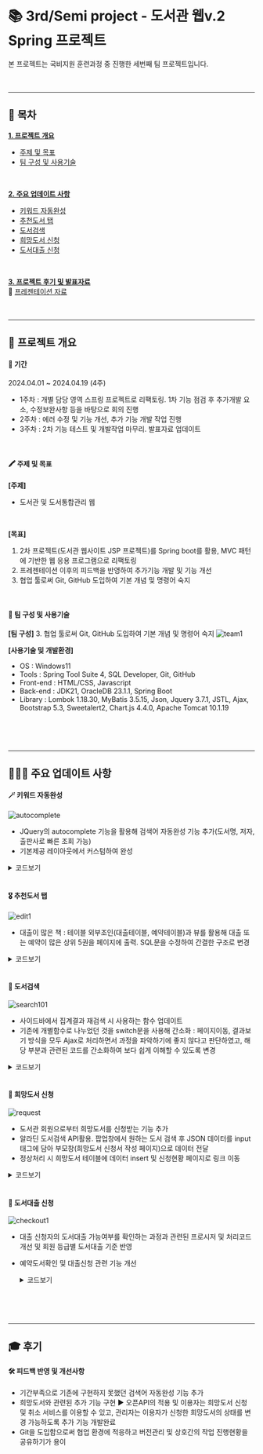 # 📚 3rd/Semi project - 도서관 웹v.2 Spring 프로젝트
본 프로젝트는 국비지원 훈련과정 중 진행한 세번째 팀 프로젝트입니다.
<br/>
<br/>
<br/>
* * *
## 📑 목차
[__1. 프로젝트 개요__](#-프로젝트-개요)
   - [주제 및 목표](#-주제-및-목표)
   - [팀 구성 및 사용기술](#-팀-구성-및-사용기술)
<br/>
  
[__2. 주요 업데이트 사항__](#-주요-업데이트-사항)
   - [키워드 자동완성](#-키워드-자동완성)
   - [추천도서 탭](#-추천도서-탭)
   - [도서검색](#-도서검색)
   - [희망도서 신청](#-희망도서-신청)
   - [도서대출 신청](#-도서대출-신청)
<br/>
    
[__3. 프로젝트 후기 및 발표자료__](#-후기)
<br/>
🔗 [프레젠테이션 자료]([https://docs.google.com/presentation/d/1EiQ5zPQsIVHS_wUwzLL1DPvhh02L0ezI-vCAWCXQWTE/edit?usp=sharing)
<br/>
<br/>
<br/>

* * *

## 📌 프로젝트 개요
#### 📅 기간
2024.04.01 ~ 2024.04.19 (4주)

- 1주차 : 개별 담당 영역 스프링 프로젝트로 리팩토링. 1차 기능 점검 후 추가개발 요소, 수정보완사항 등을 바탕으로 회의 진행
- 2주차 : 에러 수정 및 기능 개선, 추가 기능 개발 작업 진행
- 3주차 : 2차 기능 테스트 및 개발작업 마무리. 발표자료 업데이트
<br/>

#### 🖍 주제 및 목표
__[주제]__
  - 도서관 및 도서통합관리 웹
<br/>

__[목표]__
1. 2차 프로젝트(도서관 웹사이트 JSP 프로젝트)를 Spring boot를 활용, MVC 패턴에 기반한 웹 응용 프로그램으로 리팩토링	
2. 프레젠테이션 이후의 피드백을 반영하여 추가기능 개발 및 기능 개선
3. 협업 툴로써 Git, GitHub 도입하여 기본 개념 및 명령어 숙지
<br/>

#### 👥 팀 구성 및 사용기술
__[팀 구성]__
3. 협업 툴로써 Git, GitHub 도입하여 기본 개념 및 명령어 숙지
![team1](https://github.com/mindyhere/Team-Projects/assets/147589193/8228ab18-f06f-4fd4-a12b-ef42baccb520 "개인별구현기능")
<br/>

__[사용기술 및 개발환경]__
- OS : Windows11
- Tools  :  Spring Tool Suite 4, SQL Developer, Git, GitHub
- Front-end  :  HTML/CSS, Javascript
- Back-end  :  JDK21, OracleDB 23.1.1, Spring Boot
- Library  :  Lombok 1.18.30, MyBatis 3.5.15, Json, Jquery 3.7.1, JSTL, Ajax, Bootstrap 5.3, Sweetalert2, Chart.js 4.4.0, Apache Tomcat 10.1.19
<br/>
<br/>
<br/>

* * *

## 🙋🏻‍♀ 주요 업데이트 사항
#### __🪄 키워드 자동완성__
![autocomplete](https://github.com/mindyhere/Team-Projects/assets/147589193/99666fe1-5771-4cbb-92c2-cf7f9519a15f "autocomplete")

- JQuery의 autocomplete 기능을 활용해 검색어 자동완성 기능 추가(도서명, 저자, 출판사로 빠른 조회 가능)
- 기본제공 레이아웃에서 커스텀하여 완성
<details>
	<summary>코드보기</summary>

	```javascript
 	$("input[type='text']").autocomplete({  // 키워드 입력란. jQuery의 autocomplete함수 활용
		source: function (request, response) {
			$.ajax({
				url: "/user/search/autocomplete",  // 백그라운드에서 처리
				data: {"keyword": $("#keyword").val()},
				success: function (data) {
					response(
						$.map(data.arrResult, function (item) {  // 조회 결과목록을 json형태로 받아와 처리
							return {
								label: item.RESULT,
								value: item.RESULT,
							};
						})
					);
				}
			});
		}, 
		focus: function(event, ui) {
			return false;
		},
		select: function(event, ui) {
		},
		minLength: 1,
		delay: 200,
		autuFocus: true
	});
 	```

	```java
 	// SearchController.java
 	@ResponseBody
	@RequestMapping("autocomplete")
	public Map<String, Object> autocomplete(@RequestParam(name = "keyword", defaultValue = "") String keyword) {
		Map<String, Object> params = new HashMap();
		List<Map<String, Object>> arrResult = new ArrayList<>();  // 결과데이터를 담을 list 선언
		params.put("keyword", keyword);

		params.put("searchOpt", "B_NAME");
		arrResult.addAll(searchDao.autocomplete(params));  // 키워드:도서명으로 조회

		params.put("searchOpt", "B_AUTHOR");
		arrResult.addAll(searchDao.autocomplete(params));  // 키워드:저자로 조회

		params.put("searchOpt", "B_PUB");
		arrResult.addAll(searchDao.autocomplete(params));  // 키워드:출판사로 조회

		params.put("arrResult", arrResult);  // 파라미터에 담아 화면단으로 반환
		return params;
	}
 	```
</details> 
<br/>

#### __🎖 추천도서 탭__
![edit1](https://github.com/mindyhere/Team-Projects/assets/147589193/4ed58ced-dd68-45e6-987c-f9918b80bf90 "recommend")

- 대출이 많은 책 : 테이블 외부조인(대출테이블, 예약테이블)과 뷰를 활용해 대출 또는 예약이 많은 상위 5권을 페이지에 출력. SQL문을 수정하여 간결한 구조로 변경
<details>
	<summary>코드보기</summary>
	
 	```OracleDB
	CREATE OR REPLACE VIEW recmd_pop
	as
	  select A.*
	  from (
		select l_bookid b_id,
		  count(l_bookid) cnt,
		  (select b_name from sl_book where b_id = l_bookid) b_name,
		  (select b_author from sl_book where b_id = l_bookid) b_author,
		  (select b_url from sl_book where b_id = l_bookid) b_url
		from lo_book l FULL OUTER JOIN re_book r
		ON L_BOOKID=R_BOOKID
		group by l_bookid
		order by cnt desc) A
	  where rownum <=5;
	  ```
</details>
<br/>

#### __🔎 도서검색__
![search101](https://github.com/mindyhere/Team-Projects/assets/147589193/731cc866-8697-4eaf-bc0b-f3076118632d "통합검색")

- 사이드바에서 집계결과 재검색 시 사용하는 함수 업데이트
- 기존에 개별함수로 나누었던 것을 switch문을 사용해 간소화 : 페이지이동, 결과보기 방식을 모두 Ajax로 처리하면서 과정을 파악하기에 좋지 않다고 판단하였고, 해당 부분과 관련된 코드를 간소화하여 보다 쉽게 이해할 수 있도록 변경
<details>
	<summary>코드보기</summary>
	
 	```javascript
	// searchResult.jsp
	function searchBy(page, searchOpt) {
		let keyword = $("input[name=keyword]").val();
		let view= $("input[name=viewOpt]:checked").val();
		let params, count, txt;
		
		switch (searchOpt) {
		case "name":
			count = ${cntRec.cntName};
			txt = "결과 내 검색 - <span>[제목]:"+keyword+"&nbsp;[저자]:&nbsp;&nbsp;[발행처]:&nbsp;&nbsp;</span>에 대한 검색결과, 총 <span>"+count+"</span> 건";
			params={"b_name":keyword, "searchOpt":searchOpt, "view":view, "count":count, "page":page};
			break;
		case "author":
			count=${cntRec.cntAuthor};
			txt = "결과 내 검색 - <span>[제목]:&nbsp;&nbsp;[저자]:"+keyword+"&nbsp;[발행처]:&nbsp;&nbsp;</span>에 대한 검색결과, 총 <span>"+count+"</span> 건";
			params={"b_author":keyword, "searchOpt":searchOpt, "view":view, "count":count, "page":page};
			break;
		case "pub":
			count=${cntRec.cntPub};
			txt = "결과 내 검색 - <span>[제목]:&nbsp;&nbsp;[저자]:&nbsp;&nbsp;[발행처]:"+keyword+"&nbsp;</span>에 대한 검색결과, 총 <span>"+count+"</span> 건";
			params={"b_pub":keyword, "searchOpt":searchOpt, "view":view, "count":count, "page":page};
			break;
		}
		
		if (count !== 0) {
			$("#text").html(txt);
			$.ajax({
				url:"/user/search/searchBy",
				data:params,
				success:function(result){
					$("#section-resultList").html(result);
				}
			});
		}
	}
 	```

  	```java
   	//SearchController.java
 	@RequestMapping("searchBy")
	public ModelAndView searchBy(@RequestParam(name = "searchOpt") String option,
			@RequestParam(name = "b_name", defaultValue = "") String b_name,
			@RequestParam(name = "b_author", defaultValue = "") String b_author,
			@RequestParam(name = "b_pub", defaultValue = "") String b_pub,
			@RequestParam(name = "view", defaultValue = "view1") String view,
			@RequestParam(name = "page", defaultValue = "1") int page, @RequestParam(name = "count") int count) {
		String resultPage = "";
  		// 결과 보기방식 페이지(화면단) 설정
		if (view.equals("view1")) {
			resultPage = "/user/search/view1";
		} else if (view.equals("view2")) {
			resultPage = "/user/search/view2";
		}
		// 페이지 나누기 적용
		PageUtil pageInfo = new PageUtil(count, page);
		int start = pageInfo.getPageBegin();
		int end = pageInfo.getPageEnd();

		List<BookDTO> list = searchDao.detailSearch(b_name, b_author, b_pub, start, end);
		ModelAndView mav = new ModelAndView();
		mav.setViewName(resultPage);
		mav.addObject("list", list);
		mav.addObject("stateinfo", searchDao.listState(list));
		mav.addObject("cntRec", searchDao.countRecords(b_name, b_author, b_pub));
		mav.addObject("count", count);
		mav.addObject("b_name", b_name);
		mav.addObject("b_author", b_author);
		mav.addObject("b_pub", b_pub);
		mav.addObject("page", pageInfo);
		mav.addObject("view", view);
		mav.addObject("option", option);
		return mav;
	}
   	```
 </details>
<br/>

#### __📖 희망도서 신청__
![request](https://github.com/mindyhere/Team-Projects/assets/147589193/ec6c32e5-bbc9-4c45-b67e-2b2f070c61d3 "희망도서신청")

- 도서관 회원으로부터 희망도서를 신청받는 기능 추가
- 알라딘 도서검색 API활용. 팝업창에서 원하는 도서 검색 후 JSON 데이터를 input 태그에 담아 부모창(희망도서 신청서 작성 페이지)으로 데이터 전달
- 정상처리 시 희망도서 테이블에 데이터 insert 및 신청현황 페이지로 링크 이동
<details>
	<summary>코드보기</summary>

	```javascript
 	// popup.jsp

	function bookInfo(success, data) {  // 콜백함수
		const items = data.item;
		let str = "";
		if (data.totalResults > 0) {
			for (i = 0; i < items.length; i++) {
				let title = (!items[i].title)? "-" : items[i].title;
				let cover = (!items[i].cover)? "-" : items[i].cover;
				let author = (!items[i].author)? "-" : items[i].author;
				let publisher = (!items[i].publisher)? "-" : items[i].publisher;
				let isbn13 = (!items[i].isbn13)? "-" : items[i].isbn13;
				let description = (!items[i].description)? "-" : modify(items[i].description);  // 줄거리 안의 특수문자 처리
				let pubDate = (!items[i].pubDate)? "-" : items[i].pubDate.substr(0, 4);  // 발행일에서 연도만 가져와 세팅
				let categoryName = (!items[i].categoryName)? "-" : items[i].categoryName.split(">", 2);  // 도서분류 중 세부 분류 1개만 뽑아서 세팅
				let link = (!items[i].link)? "-" : items[i].link;
				
				let jsonArr = new Array();  // 결과 리스트
				jsonArr.push({
					"idx" : i + "",
					"h_name" : title,
					"h_url" : cover,
					"h_author" : author,
					"h_pub" : publisher,
					"h_isbn" : isbn13,
					"h_description" : description,
					"h_year" : pubDate,
					"h_category" : setCategoryName(categoryName),
					"h_link" : items[i].link
				});
				// console.log(jsonArr);
    				// 팝업창에 결과 리스트 반복처리
				 // 각 도서정보를 json으로 묶고, 스트링으로 변환하여 input 태그에 저장 - 개별항목 클릭 시 부모창에 도서정보를 전달하기 위함
				str += "<tr><td><a href='#' onclick='confirm(" + i + ")'>"
						+ items[i].title + "</a><br>(" + items[i].author
						+ "&nbsp;|&nbsp;" + items[i].publisher + "&nbsp;|&nbsp;"
						+ items[i].pubDate.substr(0, 4) + ")<input id='" + i
						+ "' type='hidden' value='"
						+ JSON.stringify(jsonArr) + "'></td></tr>";
			}
		} else {
			Swal.fire({
				icon: "info",
				title: "Check!",
				html: "찾으시는 검색결과 없습니다.<br>검색어를 다시 한번 확인해주세요.",
				confirmButtonText: "OK"
			});
		}
		$("#result").append(str);
	}

	function search() {  // 알라딘 도서정보 검색
		let keyword = $("#keyword").val();
	
		if (keyword.trim().length >= 2) {
			$('#result > tr > td').remove();
			let url = "http://www.aladin.co.kr/ttb/api/ItemSearch.aspx?ttbkey=ttbabout_kei2155001&Query="
					+ keyword
					+ "&QueryType=Keyword&&MaxResults=100&SearchTarget=Book&Sort=Title&cover=Big&output=js&callBack=bookInfo";
	
			$.ajax({
				url : url,
				async : false,
				dataType : "jsonp",
				jsonp : "bookInfo"
			});
		} else {
			Swal.fire({
				icon: "info",
				title: "Check!",
				html: "검색 키워드는 2글자 이상 입력해주세요.",
				confirmButtonText: "OK"
			});
		}
	}

	function confirm(i) {  // 부모창으로 신청도서 데이터를 전달해 뿌려줌
		const obj = JSON.parse(document.getElementById(i).value);
		const data = obj[0];
		
		opener.document.getElementById("h_url").src = data.h_url
		opener.document.getElementById("h_name").value = data.h_name
		opener.document.getElementById("h_author").value = data.h_author
		opener.document.getElementById("h_pub").value = data.h_pub
		opener.document.getElementById("h_year").value = data.h_year
		opener.document.getElementById("h_category").value = data.h_category
		opener.document.getElementById("data").value = document.getElementById(i).value
		window.close();
	}
 	```
</details>
<br/>

#### __🙋 도서대출 신청__
![checkout1](https://github.com/mindyhere/Team-Projects/assets/147589193/0fa4eede-7b5f-4c99-af39-926bcad769b7 "도서대출신청")

- 대출 신청자의 도서대출 가능여부를 확인하는 과정과 관련된 프로시저 및 처리코드 개선 및 회원 등급별 도서대출 기준 반영
- 예약도서확인 및 대출신청 관련 기능 개선
  <details>
	<summary>코드보기</summary>

	```java
 	// CheckoutController.java
 	@GetMapping("{b_id}")
	public String checkMloan(@PathVariable(name = "b_id") int b_id, HttpSession session) {
		String m_id = (String) session.getAttribute("mId");
		Map<String, Object> param = new HashMap();
		param.put("userid", m_id);
		checkoutDao.checkMloan(param);  // 신청자의 도서대출 가능여부 확인 : 프로시저 실행 후 반환값(1=대출가능상태/0=대출불가상태)이 파라미터에 저장됨

		String resultPage = "";
		switch (param.get("p_result").toString()) {
		case "1":  // 대출가능 상태일 경우,
			Map<String, Object> map = new HashMap<>();
			map.put("m_id", m_id);
			map.put("b_id", b_id);
			int result = checkoutDao.duplicate(map) > 0 ? 0 : 1;  // 중복신청인지 검사
			if (checkoutDao.duplicate(map) > 0) {
				resultPage = "redirect:fail";
			} else {
				resultPage = "redirect:" + b_id + "/insert";
			}
			break;
		case "0":  // 대출불가 생태일 경우,
			resultPage = "redirect:fail";
			break;
		}
		return resultPage;
	}

	@Transactional
	@ResponseBody
	@GetMapping("{b_id}/insert")  // 대출테이블에 insert 처리
	public String insert(@PathVariable(name = "b_id") int b_id, HttpSession session) {
		String m_id = (String) session.getAttribute("mId");
		Map<String, Object> map = new HashMap<>();
		map.put("m_id", m_id);
		map.put("b_id", b_id);
		checkoutDao.insert(map); 
		String result = "신청완료";
		return result;
	}
 	```
</details>
<br/>
<br/>
<br/>

* * *
 
## 🎓 후기
#### __🛠️ 피드백 반영 및 개선사항__
- 기간부족으로 기존에 구현하지 못했던 검색어 자동완성 기능 추가
- 희망도서와 관련된 추가 기능 구현 ▶ 오픈API의 적용 및 이용자는 희망도서 신청 및 취소 서비스를 이용할 수 있고, 관리자는 이용자가 신청한 희망도서의 상태를 변경 가능하도록 추가 기능 개발완료
- Git을 도입함으로써 협업 환경에 적응하고 버전관리 및 상호간의 작업 진행현황을 공유하기가 용이
<br/>
